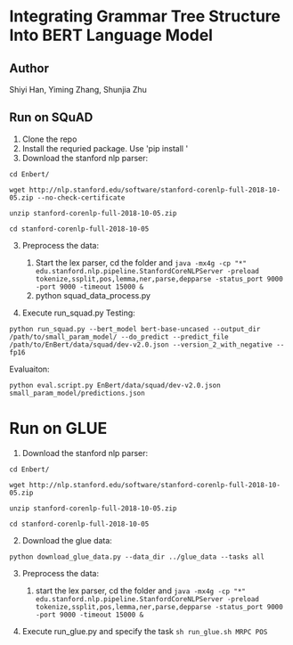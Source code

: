 # Integrating Grammar Tree Structure Into BERT Language Model

## Author
Shiyi Han, Yiming Zhang, Shunjia Zhu

## Run on SQuAD
1. Clone the repo
2. Install the requried package. Use 'pip install <package>'
2. Download the stanford nlp parser:

```cd Enbert/```

```wget http://nlp.stanford.edu/software/stanford-corenlp-full-2018-10-05.zip --no-check-certificate```

```unzip stanford-corenlp-full-2018-10-05.zip```

```cd stanford-corenlp-full-2018-10-05```

3. Preprocess the data:
    1. Start the lex parser, cd the folder and 
```java -mx4g -cp "*" edu.stanford.nlp.pipeline.StanfordCoreNLPServer -preload tokenize,ssplit,pos,lemma,ner,parse,depparse -status_port 9000 -port 9000 -timeout 15000 &```
    2. python squad_data_process.py

4. Execute run_squad.py
Testing:

```python run_squad.py --bert_model bert-base-uncased --output_dir /path/to/small_param_model/ --do_predict --predict_file /path/to/EnBert/data/squad/dev-v2.0.json --version_2_with_negative --fp16```

Evaluaiton: 

```python eval.script.py EnBert/data/squad/dev-v2.0.json small_param_model/predictions.json```

# Run on GLUE
1. Download the stanford nlp parser:

```cd Enbert/```

```wget http://nlp.stanford.edu/software/stanford-corenlp-full-2018-10-05.zip```

```unzip stanford-corenlp-full-2018-10-05.zip```

```cd stanford-corenlp-full-2018-10-05```

2. Download the glue data:

```python download_glue_data.py --data_dir ../glue_data --tasks all```

3. Preprocess the data:
    1. start the lex parser, cd the folder and 
```java -mx4g -cp "*" edu.stanford.nlp.pipeline.StanfordCoreNLPServer -preload tokenize,ssplit,pos,lemma,ner,parse,depparse -status_port 9000 -port 9000 -timeout 15000 &```
    
4. Execute run_glue.py and specify the task
```sh run_glue.sh MRPC POS```
